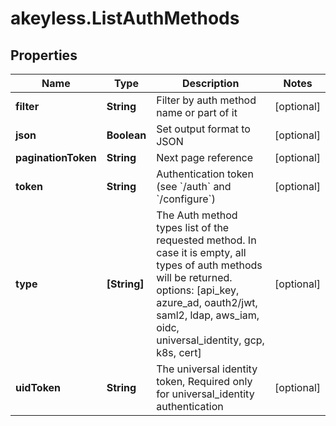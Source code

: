 # akeyless.ListAuthMethods

## Properties

Name | Type | Description | Notes
------------ | ------------- | ------------- | -------------
**filter** | **String** | Filter by auth method name or part of it | [optional] 
**json** | **Boolean** | Set output format to JSON | [optional] 
**paginationToken** | **String** | Next page reference | [optional] 
**token** | **String** | Authentication token (see &#x60;/auth&#x60; and &#x60;/configure&#x60;) | [optional] 
**type** | **[String]** | The Auth method types list of the requested method. In case it is empty, all types of auth methods will be returned. options: [api_key, azure_ad, oauth2/jwt, saml2, ldap, aws_iam, oidc, universal_identity, gcp, k8s, cert] | [optional] 
**uidToken** | **String** | The universal identity token, Required only for universal_identity authentication | [optional] 


